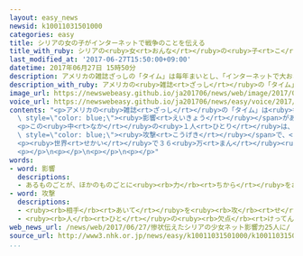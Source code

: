 ```yaml
---
layout: easy_news
newsid: k10011031501000
categories: easy
title: シリアの女の子がインターネットで戦争のことを伝える
title_with_ruby: シリアの<ruby>女<rt>おんな</rt></ruby>の<ruby>子<rt>こ</rt></ruby>がインターネットで<ruby>戦争<rt>せんそう</rt></ruby>のことを<ruby>伝<rt>つた</rt></ruby>える
last_modified_at: '2017-06-27T15:50:00+09:00'
datetime: 2017年06月27日 15時50分
description: アメリカの雑誌ざっしの「タイム」は毎年まいとし、「インターネットで大おおきな影響えいきょうがある人ひと」を世界中せかいじゅうから選えらんでいます。
description_with_ruby: アメリカの<ruby>雑誌<rt>ざっし</rt></ruby>の「タイム」は<ruby>毎年<rt>まいとし</rt></ruby>、「インターネットで<ruby>大<rt>おお</rt></ruby>きな<ruby>影響<rt>えいきょう</rt></ruby>がある<ruby>人<rt>ひと</rt></ruby>」を<ruby>世界中<rt>せかいじゅう</rt></ruby>から<ruby>選<rt>えら</rt></ruby>んでいます。
image_url: https://newswebeasy.github.io/ja201706/news/web/image/2017/06/27/k10011031501000.jpg
voice_url: https://newswebeasy.github.io/ja201706/news/easy/voice/2017/06/27/k10011031501000.mp3
contents: "<p>アメリカの<ruby>雑誌<rt>ざっし</rt></ruby>の「タイム」は<ruby>毎年<rt>まいとし</rt></ruby>、「インターネットで<ruby>大<rt>おお</rt></ruby>きな<span\
  \ style=\"color: blue;\"><ruby>影響<rt>えいきょう</rt></ruby></span>がある<ruby>人<rt>ひと</rt></ruby>」を<ruby>世界中<rt>せかいじゅう</rt></ruby>から<ruby>選<rt>えら</rt></ruby>んでいます。<ruby>今年<rt>ことし</rt></ruby>は２５<ruby>人<rt>にん</rt></ruby>を<ruby>選<rt>えら</rt></ruby>びました。</p>\n\
  <p>この<ruby>中<rt>なか</rt></ruby>の<ruby>１人<rt>ひとり</rt></ruby>は、シリアの８<ruby>歳<rt>さい</rt></ruby>の<ruby>女<rt>おんな</rt></ruby>の<ruby>子<rt>こ</rt></ruby>のバナ・アベドさんです。シリアでは<ruby>国<rt>くに</rt></ruby>の<ruby>中<rt>なか</rt></ruby>で<ruby>戦争<rt>せんそう</rt></ruby>が<ruby>続<rt>つづ</rt></ruby>いています。アベドさんは、<ruby>今<rt>いま</rt></ruby>は<ruby>隣<rt>となり</rt></ruby>の<ruby>国<rt>くに</rt></ruby>のトルコに<ruby>逃<rt>に</rt></ruby>げて<ruby>生活<rt>せいかつ</rt></ruby>していますが、<ruby>去年<rt>きょねん</rt></ruby>１２<ruby>月<rt>がつ</rt></ruby>までシリアのアレッポに<ruby>住<rt>す</rt></ruby>んでいました。<ruby>空<rt>そら</rt></ruby>からの<span\
  \ style=\"color: blue;\"><ruby>攻撃<rt>こうげき</rt></ruby></span>で、<ruby>建物<rt>たてもの</rt></ruby>が<ruby>壊<rt>こわ</rt></ruby>れたり<ruby>友達<rt>ともだち</rt></ruby>が<ruby>亡<rt>な</rt></ruby>くなったりしたことをインターネットのツイッターで<ruby>世界<rt>せかい</rt></ruby>の<ruby>人<rt>ひと</rt></ruby>たちに<ruby>伝<rt>つた</rt></ruby>えてきました。</p>\n\
  <p><ruby>世界<rt>せかい</rt></ruby>で３６<ruby>万<rt>まん</rt></ruby><ruby>人<rt>にん</rt></ruby><ruby>以上<rt>いじょう</rt></ruby>がアベドさんのツイッターを<ruby>見<rt>み</rt></ruby>ています。</p>\n\
  <p></p>\n<p></p>\n<p></p>\n<p></p>"
words:
- word: 影響
  descriptions:
  - あるものごとが、ほかのものごとに<ruby><rb>力</rb><rt>ちから</rt></ruby>をおよぼして、そのようすを<ruby><rb>変</rb><rt>か</rt></ruby>えること。
- word: 攻撃
  descriptions:
  - <ruby><rb>相手</rb><rt>あいて</rt></ruby>を<ruby><rb>攻</rb><rt>せ</rt></ruby>めること。
  - <ruby><rb>人</rb><rt>ひと</rt></ruby>の<ruby><rb>欠点</rb><rt>けってん</rt></ruby>や<ruby><rb>誤</rb><rt>あやま</rt></ruby>りを<ruby><rb>責</rb><rt>せ</rt></ruby>めること。
web_news_url: /news/web/2017/06/27/惨状伝えたシリアの少女ネット影響力25人に/
source_url: http://www3.nhk.or.jp/news/easy/k10011031501000/k10011031501000.html
...
```

